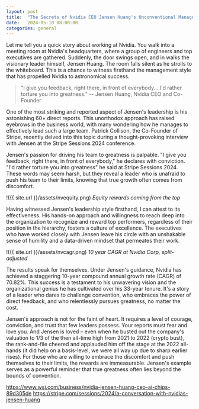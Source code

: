 ```yaml
---
layout: post
title:  "The Secrets of Nvidia CEO Jensen Huang's Unconventional Management Style"
date:   2024-05-10 08:00:00
categories: general
---
```


Let me tell you a quick story about working at Nvidia. You walk into a meeting room at Nvidia's headquarters, where a group of engineers and top executives are gathered. Suddenly, the door swings open, and in walks the visionary leader himself, Jensen Huang. The room falls silent as he strolls to the whiteboard. This is a chance to witness firsthand the management style that has propelled Nvidia to astronomical success.

>"I give you feedback, right there, in front of everybody... I'd rather torture you into greatness."
>	-- Jensen Huang, Nvidia CEO and Co-Founder

One of the most striking and reported aspect of Jensen's leadership is his astonishing 60+ direct reports. This unorthodox approach has raised eyebrows in the business world, with many wondering how he manages to effectively lead such a large team. Patrick Collison, the Co-Founder of Stripe, recently delved into this topic during a thought-provoking interview with Jensen at the Stripe Sessions 2024 conference.

Jensen's passion for driving his team to greatness is palpable. "I give you feedback, right there, in front of everybody," he declares with conviction. "I'd rather torture you into greatness" he said at Stripe Sessions 2024. These words may seem harsh, but they reveal a leader who is unafraid to push his team to their limits, knowing that true growth often comes from discomfort.

!({{ site.url }}/assets/nvequity.png)
*Equity rewards coming from the top*

Having witnessed Jensen's leadership style firsthand, I can attest to its effectiveness. His hands-on approach and willingness to reach deep into the organization to recognize and reward top performers, regardless of their position in the hierarchy, fosters a culture of excellence. The executives who have worked closely with Jensen leave his circle with an unshakable sense of humility and a data-driven mindset that permeates their work.

!({{ site.url }}/assets/nvcagr.png)
*10 year CAGR at Nvidia Corp, split-adjusted*

The results speak for themselves. Under Jensen's guidance, Nvidia has achieved a staggering 10-year compound annual growth rate (CAGR) of 70.82%. This success is a testament to his unwavering vision and the organizational genius he has cultivated over his 33-year tenure. It's a story of a leader who dares to challenge convention, who embraces the power of direct feedback, and who relentlessly pursues greatness, no matter the cost.

Jensen's approach is not for the faint of heart. It requires a level of courage, conviction, and trust that few leaders possess. Your reports must fear and love you. And Jensen is loved – even when he busted out the company's valuation to 1/3 of the then all-time high from 2021 to 2022 (crypto bust), the rank-and-file cheered and applauded him off the stage at the 2022 all-hands (it did help on a basis-level, we were all way up due to sharp earlier rises). For those who are willing to embrace the discomfort and push themselves to their limits, the rewards are immeasurable. Jensen's example serves as a powerful reminder that true greatness often lies beyond the bounds of convention.

https://www.wsj.com/business/nvidia-jensen-huang-ceo-ai-chips-89d305de
https://stripe.com/sessions/2024/a-conversation-with-nvidias-jensen-huang